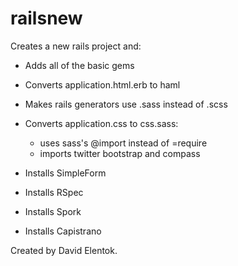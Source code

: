 railsnew
========

Creates a new rails project and:

* Adds all of the basic gems
* Converts application.html.erb to haml
* Makes rails generators use .sass instead of .scss
* Converts application.css to css.sass:

  * uses sass's @import instead of =require
  * imports twitter bootstrap and compass

* Installs SimpleForm
* Installs RSpec
* Installs Spork
* Installs Capistrano

Created by David Elentok.
